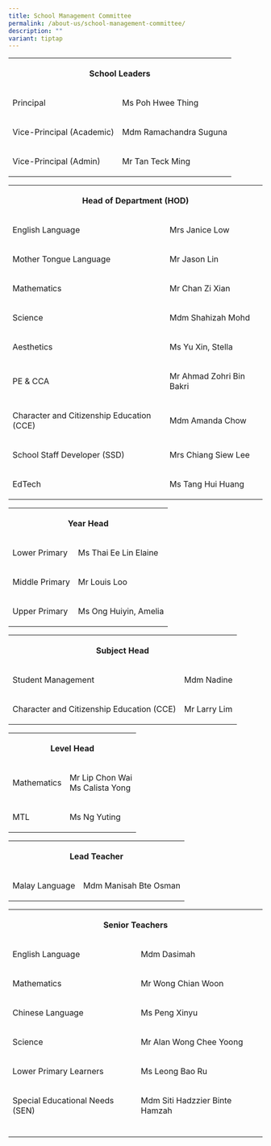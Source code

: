 ```yaml
---
title: School Management Committee
permalink: /about-us/school-management-committee/
description: ""
variant: tiptap
---
```

<table style="minWidth: 50px">
<colgroup>
<col>
<col>
</colgroup>
<tbody>
<tr>
<th rowspan="1" colspan="2">
<p>School Leaders</p>
</th>
</tr>
<tr>
<td rowspan="1" colspan="1">
<p>Principal</p>
</td>
<td rowspan="1" colspan="1">
<p>Ms Poh Hwee Thing</p>
</td>
</tr>
<tr>
<td rowspan="1" colspan="1">
<p>Vice-Principal (Academic)</p>
</td>
<td rowspan="1" colspan="1">
<p>Mdm Ramachandra Suguna</p>
</td>
</tr>
<tr>
<td rowspan="1" colspan="1">
<p>Vice-Principal (Admin)</p>
</td>
<td rowspan="1" colspan="1">
<p>Mr Tan Teck Ming</p>
</td>
</tr>
</tbody>
</table>
<table style="minWidth: 50px">
<colgroup>
<col>
<col>
</colgroup>
<tbody>
<tr>
<th rowspan="1" colspan="2">
<p>Head of Department (HOD)</p>
</th>
</tr>
<tr>
<td rowspan="1" colspan="1">
<p>English Language</p>
</td>
<td rowspan="1" colspan="1">
<p>Mrs Janice Low</p>
</td>
</tr>
<tr>
<td rowspan="1" colspan="1">
<p>Mother Tongue Language</p>
</td>
<td rowspan="1" colspan="1">
<p>Mr Jason Lin</p>
</td>
</tr>
<tr>
<td rowspan="1" colspan="1">
<p>Mathematics</p>
</td>
<td rowspan="1" colspan="1">
<p>Mr Chan Zi Xian</p>
</td>
</tr>
<tr>
<td rowspan="1" colspan="1">
<p>Science</p>
</td>
<td rowspan="1" colspan="1">
<p>Mdm Shahizah Mohd</p>
</td>
</tr>
<tr>
<td rowspan="1" colspan="1">
<p>Aesthetics</p>
</td>
<td rowspan="1" colspan="1">
<p>Ms Yu Xin, Stella</p>
</td>
</tr>
<tr>
<td rowspan="1" colspan="1">
<p>PE &amp; CCA</p>
</td>
<td rowspan="1" colspan="1">
<p>Mr Ahmad Zohri Bin Bakri</p>
</td>
</tr>
<tr>
<td rowspan="1" colspan="1">
<p>Character and Citizenship Education (CCE)</p>
</td>
<td rowspan="1" colspan="1">
<p>Mdm Amanda Chow</p>
</td>
</tr>
<tr>
<td rowspan="1" colspan="1">
<p>School Staff Developer (SSD)</p>
</td>
<td rowspan="1" colspan="1">
<p>Mrs Chiang Siew Lee</p>
</td>
</tr>
<tr>
<td rowspan="1" colspan="1">
<p>EdTech</p>
</td>
<td rowspan="1" colspan="1">
<p>Ms Tang Hui Huang</p>
</td>
</tr>
</tbody>
</table>
<table style="minWidth: 50px">
<colgroup>
<col>
<col>
</colgroup>
<tbody>
<tr>
<th rowspan="1" colspan="2">
<p>Year Head</p>
</th>
</tr>
<tr>
<td rowspan="1" colspan="1">
<p>Lower Primary</p>
</td>
<td rowspan="1" colspan="1">
<p>Ms Thai Ee Lin Elaine</p>
</td>
</tr>
<tr>
<td rowspan="1" colspan="1">
<p>Middle Primary</p>
</td>
<td rowspan="1" colspan="1">
<p>Mr Louis Loo</p>
</td>
</tr>
<tr>
<td rowspan="1" colspan="1">
<p>Upper Primary</p>
</td>
<td rowspan="1" colspan="1">
<p>Ms Ong Huiyin, Amelia</p>
</td>
</tr>
</tbody>
</table>
<table style="minWidth: 50px">
<colgroup>
<col>
<col>
</colgroup>
<tbody>
<tr>
<th rowspan="1" colspan="2">
<p>Subject Head</p>
</th>
</tr>
<tr>
<td rowspan="1" colspan="1">
<p>Student Management</p>
</td>
<td rowspan="1" colspan="1">
<p>Mdm Nadine</p>
</td>
</tr>
<tr>
<td rowspan="1" colspan="1">
<p>Character and Citizenship Education (CCE)</p>
</td>
<td rowspan="1" colspan="1">
<p>Mr Larry Lim</p>
</td>
</tr>
</tbody>
</table>
<table style="minWidth: 50px">
<colgroup>
<col>
<col>
</colgroup>
<tbody>
<tr>
<th rowspan="1" colspan="2">
<p>Level Head</p>
</th>
</tr>
<tr>
<td rowspan="1" colspan="1">
<p>Mathematics</p>
</td>
<td rowspan="1" colspan="1">
<p>Mr Lip Chon Wai
<br>Ms Calista Yong</p>
</td>
</tr>
<tr>
<td rowspan="1" colspan="1">
<p>MTL</p>
</td>
<td rowspan="1" colspan="1">
<p>Ms Ng Yuting</p>
</td>
</tr>
</tbody>
</table>
<table style="minWidth: 50px">
<colgroup>
<col>
<col>
</colgroup>
<tbody>
<tr>
<th rowspan="1" colspan="2">
<p>Lead Teacher</p>
</th>
</tr>
<tr>
<td rowspan="1" colspan="1">
<p>Malay Language</p>
</td>
<td rowspan="1" colspan="1">
<p>Mdm Manisah Bte Osman</p>
</td>
</tr>
</tbody>
</table>
<table style="minWidth: 50px">
<colgroup>
<col>
<col>
</colgroup>
<tbody>
<tr>
<th rowspan="1" colspan="2">
<p>Senior Teachers</p>
</th>
</tr>
<tr>
<td rowspan="1" colspan="1">
<p>English Language</p>
</td>
<td rowspan="1" colspan="1">
<p>Mdm Dasimah</p>
</td>
</tr>
<tr>
<td rowspan="1" colspan="1">
<p>Mathematics</p>
</td>
<td rowspan="1" colspan="1">
<p>Mr Wong Chian Woon</p>
</td>
</tr>
<tr>
<td rowspan="1" colspan="1">
<p>Chinese Language</p>
</td>
<td rowspan="1" colspan="1">
<p>Ms Peng Xinyu</p>
</td>
</tr>
<tr>
<td rowspan="1" colspan="1">
<p>Science</p>
</td>
<td rowspan="1" colspan="1">
<p>Mr Alan Wong Chee Yoong</p>
</td>
</tr>
<tr>
<td rowspan="1" colspan="1">
<p>Lower Primary Learners</p>
</td>
<td rowspan="1" colspan="1">
<p>Ms Leong Bao Ru</p>
</td>
</tr>
<tr>
<td rowspan="1" colspan="1">
<p>Special Educational Needs (SEN)</p>
</td>
<td rowspan="1" colspan="1">
<p>Mdm Siti Hadzzier Binte Hamzah</p>
</td>
</tr>
<tr>
<td rowspan="1" colspan="1">
<p></p>
</td>
<td rowspan="1" colspan="1">
<p></p>
</td>
</tr>
</tbody>
</table>
<p></p>